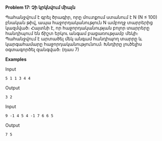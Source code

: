 **Problem 17: Չի կրկնվում միայն**

Պահանջվում է գրել ծրագիր, որը մուտքում ստանում է N (N ≤ 100) բնական թիվ, ապա հաջորդականություն N ամբողջ տարրերից կազմված։ Հայտնի է, որ հաջորդականության բոլոր տարրերը հանդիպում են ճիշտ երկու անգամ բացառությամբ մեկի։ Պահանջվում է արտածել մեկ անգամ հանդիպող տարրը և կարգահամարը հաջորդականությունում։ Խնդիրը լուծելիս օգտագործել զանգված։ (դաս 7)

**Examples**

Input
```
5 1 1 3 4 4
```

Output
```
3 2
```

Input
```
9 -1 4 5 4 -1 7 6 6 5
```

Output
```
7 5
```
